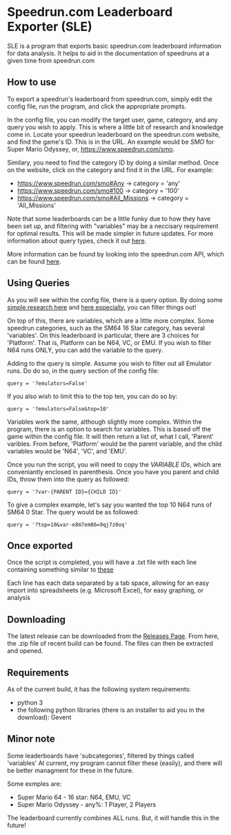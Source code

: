 # Speedrun.com Leaderboard Exporter (SLE)

SLE is a program that exports basic speedrun.com leaderboard information for data analysis.
It helps to aid in the documentation of speedruns at a given time from speedrun.com

## How to use

To export a speedrun's leaderboard from speedrun.com, simply edit the config file, run the program, and click the appropriate prompts.

In the config file, you can modify the target user, game, category, and any query you wish to apply.
This is where a little bit of research and knowledge come in. Locate your speedrun leaderboard on the speedrun.com website, and find the game's ID. This is in the URL. An example would be *SMO* for Super Mario Odyssey, or, https://www.speedrun.com/smo.

Similary, you need to find the category ID by doing a similar method. Once on the website, click on the category and find it in the URL. For example:
* https://www.speedrun.com/smo#Any	-> category = 'any'
* https://www.speedrun.com/smo#100	-> category = '100'
* https://www.speedrun.com/smo#All_Missions	-> category = 'All_Missions'

Note that some leaderboards can be a little funky due to how they have been set up, and filtering with "variables" may be a neccisary requirement for optimal results. This will be made simpler in future updates.
For more information about query types, check it out [here](https://github.com/speedruncomorg/api/blob/master/version1/runs.md#get-runs).

More information can be found by looking into the speedrun.com API, which can be found [here](https://github.com/speedruncomorg/api).

## Using Queries

As you will see within the config file, there is a query option. By doing some [simple research here](https://github.com/speedruncomorg/api/blob/master/version1/runs.md#get-runs) and [here especially](https://github.com/speedruncomorg/api/blob/master/version1/leaderboards.md#embeds), you can filter things out!

On top of this, there are variables, which are a little more complex. Some speedrun categories, such as the SM64 16 Star category, has several 'variables'. On this leaderboard in particular, there are 3 choices for 'Platform'. That is, Platform can be N64, VC, or EMU. If you wish to filter N64 runs ONLY, you can add the variable to the query.

Adding to the query is simple. Assume you wish to filter out all Emulator runs. Do do so, in the query section of the config file:
```
query = '?emulators=False'
```
If you also wish to limit this to the top ten, you can do so by:
```
query = '?emulators=False&top=10'
```

Variables work the same, although slightly more complex. Within the program, there is an option to search for variables. This is based off the game within the config file. It will then return a list of, what I call, 'Parent' varibles. From before, 'Platform' would be the parent variable, and the child variables would be 'N64', 'VC', and 'EMU'.

Once you run the script, you will need to copy the *VARIABLE IDs*, which are conveniantly enclosed in parenthesis.
Once you have you parent and child IDs, throw them into the query as followed:
```
query = '?var-{PARENT ID}={CHILD ID}'
```
To give a complex example, let's say you wanted the top 10 N64 runs of SM64 0 Star. The query would be as followed:
```
query = '?top=10&var-e8m7em86=9qj7z0oq'
```

## Once exported

Once the script is completed, you will have a .txt file with each line containing something similar to [these](https://github.com/TimeTravelPenguin/Speedrun.com-Leaderboard-Exporter/blob/master/ExampleFiles)

Each line has each data separated by a tab space, allowing for an easy import into spreadsheets (e.g. Microsoft Excel), for easy graphing, or analysis

## Downloading

The latest release can be downloaded from the [Releases Page](https://github.com/TimeTravelPenguin/Speedrun.com-Leaderboard-Exporter/releases). From here, the .zip file of recent build can be found. The files can then be extracted and opened.

## Requirements

As of the current build, it has the following system requirements:

* python 3
* the following python libraries (there is an installer to aid you in the download): Gevent

## Minor note

Some leaderboards have 'subcategories', filtered by things called 'variables'
At current, my program cannot filter these (easily), and there will be better managment for these in the future.

Some exmples are:
* Super Mario 64 - 16 star: N64, EMU, VC
* Super Mario Odyssey - any%: 1 Player, 2 Players

The leaderboard currently combines ALL runs. But, it will handle this in the future!
